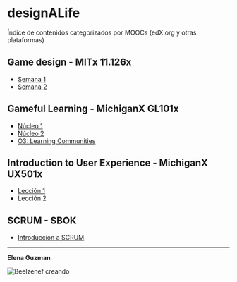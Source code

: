 # designALife

Índice de contenidos categorizados por MOOCs (edX.org y otras plataformas)

## Game design - MITx 11.126x

* [Semana 1](MITx11/w1.md)
* [Semana 2](MITx11/w2.md)

## Gameful Learning - MichiganX GL101x

* [Núcleo 1](GL101x/c1.md)
* [Núcleo 2](GL101x/c2.md)
* [O3: Learning Communities](GL101x/c3.md)

## Introduction to User Experience - MichiganX UX501x

* [Lección 1](UX501x/l1.md)
* Lección 2

## SCRUM - SBOK

* [Introduccion a SCRUM](SCRUM_SBOK/intro.md)

----

**Elena Guzman**

![Beelzenef creando](https://geekstorming.files.wordpress.com/2015/05/creando.png)

